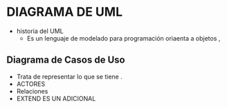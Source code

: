# DIAGRAMA DE UML
- historia del UML
  - Es un lenguaje de modelado para programación oriaenta a objetos ,  
## Diagrama de Casos de Uso
- Trata de representar lo que se tiene .
- ACTORES
- Relaciones 
- EXTEND ES UN ADICIONAL 
